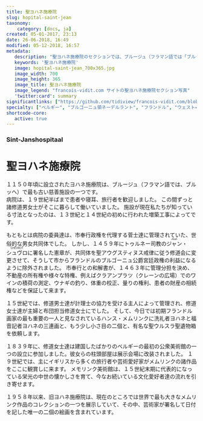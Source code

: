 ```yaml
---
title: 聖ヨハネ施療院
slug: hopital-saint-jean
taxonomy:
    category: [docs, ja]
created: 05-01-2017, 23:13
date: 26-06-2018, 16:49
modified: 05-12-2018, 16:57
metadata:
   description: "聖ヨハネ施療院のセクションでは、ブルージュ（フラマン語では「ブルッヘ」）の旧聖ヨハネ施療院であるハンス・メムリンク美術館の代表的な様々な芸術作品の理解を深めるための資料が提供されています。それは例えば、ブルージュに活躍したハンス・メムリンク筆の主な作品として知られている〈洗礼者聖ヨハネと福音書記者聖ヨハネの三連画〉、〈聖ウルスラの聖遺物箱〉、あるいは〈マールテン・ファン・ニューウェンホーフェの二連画〉です。"
   keywords: '聖ヨハネ施療院'
   image: hopital-saint-jean_700x365.jpg
   image_width: 700
   image_height: 365
   image_title: 聖ヨハネ施療院
   image_legend: "francois-vidit.com サイトの聖ヨハネ施療院セクション写真"
   'twitter:card': summary
significantlinks: ["https://github.com/tidiview/francois-vidit.com/blob/master/user/sites/docs/pages/01.home/06.bruges/01.hopital-saint-jean/chapter.ja.md"]
specialty: ["ベルギー", "ブルゴーニュ領ネーデルラント", "フランドル", "ウェスト=フランデレン州", "ブルージュ", "ブルッヘ", "初期フランドル派", "北方ルネサンス", "フランドル絵画", "ブルージュでの美術館", "ブルッヘでの美術館", "聖ヨハネ施療院", "ハンス・メムリンク美術館", "ハンス・メムリンク"]
shortcode-core:
   active: true
---
```

### Sint-Janshospitaal

# 聖ヨハネ施療院

１１５０年頃に設立されたヨハネ施療院は、ブルージュ（フラマン語では、ブルッヘ）で最も古い慈善施設の一つです。  
病院は、１９世紀半ばまで患者や寝耳、旅行者を歓迎しました。 
この間ずっと諸修道男女士がそこに暮らして働いていました。 
施設が現在私たちが知っている寸法となったのは、１３世紀と１４世紀の初めに行われた増築工事によってです。 

もともとは病院の委員達は、市奉行政権を代理する菅士達に管理されていた、世俗的な男女共同体でした。 
しかし、１４５９年にトゥルネー司教の<ruby lang="ja">ジャン<rt lang="fr">Jean</rt>・<rt lang="fr"> </rt>シュヴロ<rt lang="fr">CHEVROT</rt></ruby>に署名した憲章が、共同体を聖アウグスティヌス戒律に従う修道会に変更させて、そうして市からフランドルのブルゴーニュ公爵宮廷政権の利益になるように除外されました。 
市奉行との和解書が、１４６３年に管理分担を決め、不動産の所有権や様々な特権、例えばクラアンプラツ（クレーンの広場）でのワインの積荷の測定、ウナギの釣り、体重の校正、量りの権利、患者の財産の相続権などを保証して来ます。 

１５世紀では、修道男士達が計理士の協力を受ける主人によって管理され、修道女士達が主婦と布団担当修道女士にでした。 
そして、今日では初期フランドル画家の最も重要の一人と見なされているハンス・メムリンクに洗礼者ヨハネと福音記者ヨハネの三連画と、もう少し小さ目の二個と、有名な聖ウルスラ聖遺物箱を依頼します。 

１８３９年に、修道女士達は建国したばかりのベルギーの最初の公衆美術館の一つの設立に参加しました。彼女らの柱頭部屋は展示会場に改装されました。 
１９世紀では、主にイギリスから多くの旅行者や芸術愛好家がメムリンクの諸作品をここに観賞しに来ます。
メモリンク美術館は、１５世紀末期に代表的になっている栄光の中世の懐かしさを育て、今なお続いている文化愛好者達の流れを引き寄せます。 

１９５８年以来、旧ヨハネ施療院は、現在のところでは世界で最も大きなメムリンク作品のコレクションの一つを展示していて、その中、芸術家が署名して日付を記した唯一の二個の絵画を含まれています。